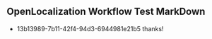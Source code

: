 ## OpenLocalization Workflow Test MarkDown
* 13b13989-7b11-42f4-94d3-6944981e21b5 thanks!

<!--HONumber=Jul16_HO4-->


